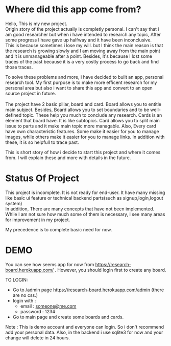 # Where did this app come from?

Hello, This is my new project.   
Origin story of the project actually is completly personal. I can't say that i am good researcher but when i have intended to research any topic, After some progress I have gave up halfway and it have been inconclusive.  
This is because sometimes i lose my will. but I think the main reason is that the research is growing slowly and I am moving away from the main point and it is unmanageable after a point. Besides, it's because I lost some traces of the past because it is a very costly process to go back and find those traces.  

To solve these problems and more, i have decided to built an app, personal research tool. My first purpose is to make more efficent research for my personal area but also i want to share this app and convert to an open source project in future.  
\
The project have 2 basic pillar, board and card. Board allows you to entitle main subject. Besides, Board allows you to set boundaries and to be well-defined topic. These help you much to conclude any research.
Cards is an element that board have. It is like subtopics. Card allows you to split main issue to parts and it make main topic more managable. Also, Every card have own characteristic features. Some make it easier for you to manage images, while others make it easier for you to manage links. In addition with these, it is so helpfull to trace past.

This is short story of how i decide to start this project and where it comes from. I will explain these and more with details in the future.

# Status Of Project

This project is incomplete. It is not ready for end-user. It have many missing like basic ui feature or technical backend parts(such as signup,login,logout system)  
In addition, There are many concepts that have not been implemented. While I am not sure how much some of them is necessary, I see many areas for improvement in my project.

My precedence is to complete basic need for now.

# DEMO 

You can see how seems app for now from https://research-board.herokuapp.com/ . However, you should login first to create any board. 

TO LOGIN:
+ Go to /admin page https://research-board.herokuapp.com/admin (there are no css.)
+ login with :
    + email : someone@me.com
    + password : 1234
+ Go to main page and create some boards and cards. 

Note : This is demo account and everyone can login. So i don't recommend add your personal data. Also, in the backend i use sqlite3 for now and your change will delete in 24 hours.





